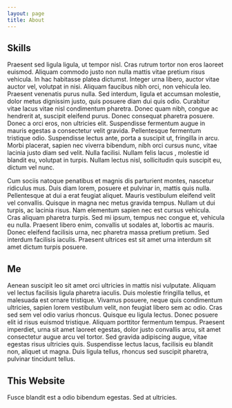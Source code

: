 ```yaml
---
layout: page
title: About
---
```


## Skills

Praesent sed ligula ligula, ut tempor nisl. Cras rutrum tortor non eros laoreet euismod. Aliquam commodo justo non nulla mattis vitae pretium risus vehicula. In hac habitasse platea dictumst. Integer urna libero, auctor vitae auctor vel, volutpat in nisi. Aliquam faucibus nibh orci, non vehicula leo. Praesent venenatis purus nulla. Sed interdum, ligula et accumsan molestie, dolor metus dignissim justo, quis posuere diam dui quis odio. Curabitur vitae lacus vitae nisl condimentum pharetra. Donec quam nibh, congue ac hendrerit at, suscipit eleifend purus. Donec consequat pharetra posuere. Donec a orci eros, non ultricies elit. Suspendisse fermentum augue in mauris egestas a consectetur velit gravida. Pellentesque fermentum tristique odio. Suspendisse lectus ante, porta a suscipit ut, fringilla in arcu. Morbi placerat, sapien nec viverra bibendum, nibh orci cursus nunc, vitae lacinia justo diam sed velit. Nulla facilisi. Nullam felis lacus , molestie id blandit eu, volutpat in turpis. Nullam lectus nisl, sollicitudin quis suscipit eu, dictum vel nunc.


Cum sociis natoque penatibus et magnis dis parturient montes, nascetur ridiculus mus. Duis diam lorem, posuere et pulvinar in, mattis quis nulla. Pellentesque at dui a erat feugiat aliquet. Mauris vestibulum eleifend velit vel convallis. Quisque in magna nec metus gravida tempus. Nullam ut dui turpis, ac lacinia risus. Nam elementum sapien nec est cursus vehicula. Cras aliquam pharetra turpis. Sed mi ipsum, tempus nec congue et, vehicula eu nulla. Praesent libero enim, convallis ut sodales at, lobortis ac mauris. Donec eleifend facilisis urna, nec pharetra massa pretium pretium. Sed interdum facilisis iaculis. Praesent ultrices est sit amet urna interdum sit amet dictum turpis posuere.

## Me

Aenean suscipit leo sit amet orci ultricies in mattis nisi vulputate. Aliquam vel lectus facilisis ligula pharetra iaculis. Duis molestie fringilla tellus, et malesuada est ornare tristique. Vivamus posuere, neque quis condimentum ultricies, sapien lorem vestibulum velit, non feugiat libero sem ac odio. Cras sed sem vel odio varius rhoncus. Quisque eu ligula lectus. Donec posuere elit id risus euismod tristique. Aliquam porttitor fermentum tempus. Praesent imperdiet, urna sit amet laoreet egestas, dolor justo convallis arcu, sit amet consectetur augue arcu vel tortor. Sed gravida adipiscing augue, vitae egestas risus ultricies quis. Suspendisse lectus lacus, facilisis eu blandit non, aliquet ut magna. Duis ligula tellus, rhoncus sed suscipit pharetra, pulvinar tincidunt tellus.
## This Website
Fusce blandit est a odio bibendum egestas. Sed at ultricies.
